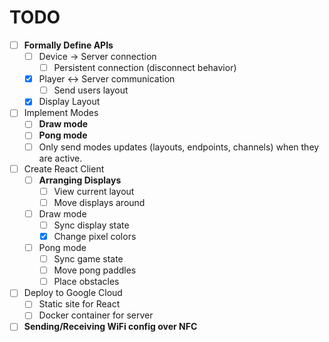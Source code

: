 # TODO

- [ ] **Formally Define APIs**
  - [ ] Device -> Server connection
    - [ ] Persistent connection (disconnect behavior)
  - [x] Player <-> Server communication
    - [ ] Send users layout
  - [x] Display Layout
- [ ] Implement Modes
  - [ ] **Draw mode**
  - [ ] **Pong mode**
  - [ ] Only send modes updates (layouts, endpoints, channels) when
        they are active.
- [ ] Create React Client
  - [ ] **Arranging Displays**
    - [ ] View current layout
    - [ ] Move displays around
  - [ ] Draw mode
    - [ ] Sync display state
    - [x] Change pixel colors
  - [ ] Pong mode
    - [ ] Sync game state
    - [ ] Move pong paddles
    - [ ] Place obstacles
- [ ] Deploy to Google Cloud
  - [ ] Static site for React
  - [ ] Docker container for server
- [ ] **Sending/Receiving WiFi config over NFC**
